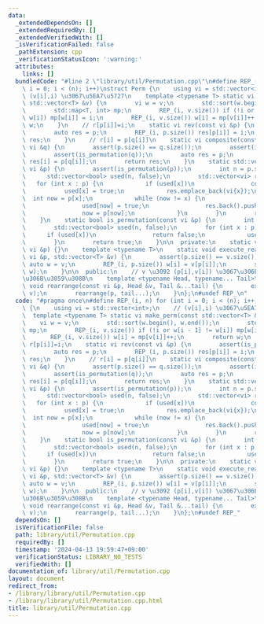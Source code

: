 ```yaml
---
data:
  _extendedDependsOn: []
  _extendedRequiredBy: []
  _extendedVerifiedWith: []
  _isVerificationFailed: false
  _pathExtension: cpp
  _verificationStatusIcon: ':warning:'
  attributes:
    links: []
  bundledCode: "#line 2 \"library/util/Permutation.cpp\"\n#define REP_(i, n) for (int\
    \ i = 0; i < (n); i++)\nstruct Perm {\n    using vi = std::vector<int>;\n    //\
    \ (v[i],i) \u3067\u5EA7\u5727\n    template <typename T> static vi make_perm(const\
    \ std::vector<T> &v) {\n        vi w = v;\n        std::sort(w.begin(), w.end());\n\
    \        std::map<T, int> mp;\n        REP_(i, v.size()) if (!i or w[i - 1] !=\
    \ w[i]) mp[w[i]] = i;\n        REP_(i, v.size()) w[i] = mp[v[i]]++;\n        return\
    \ w;\n    }\n    // r[p[i]]=i;\n    static vi rev(const vi &p) {\n        assert(is_permutation(p));\n\
    \        auto res = p;\n        REP_(i, p.size()) res[p[i]] = i;\n        return\
    \ res;\n    }\n    // r[i] = p[q[i]]\n    static vi composite(const vi &p, const\
    \ vi &q) {\n        assert(p.size() == q.size());\n        assert(is_permutation(p));\n\
    \        assert(is_permutation(q));\n        auto res = p;\n        REP_(i, p.size())\
    \ res[i] = p[q[i]];\n        return res;\n    }\n    static std::vector<vi> divide_cycle(const\
    \ vi &p) {\n        assert(is_permutation(p));\n        int n = p.size();\n  \
    \      std::vector<bool> used(n, false);\n        std::vector<vi> res;\n     \
    \   for (int x : p) {\n            if (used[x])\n                continue;\n \
    \           used[x] = true;\n            res.emplace_back(vi{x});\n          \
    \  int now = p[x];\n            while (now != x) {\n                assert(!used[now]);\n\
    \                used[now] = true;\n                res.back().push_back(now);\n\
    \                now = p[now];\n            }\n        }\n        return res;\n\
    \    }\n    static bool is_permutation(const vi &p) {\n        int n = p.size();\n\
    \        std::vector<bool> used(n, false);\n        for (int x : p) {\n      \
    \      if (used[x])\n                return false;\n            used[x] = true;\n\
    \        }\n        return true;\n    }\n\n  private:\n    static void rearrange(const\
    \ vi &p) {}\n    template <typename T>\n    static void execute_rearrange(const\
    \ vi &p, std::vector<T> &v) {\n        assert(p.size() == v.size());\n       \
    \ auto w = v;\n        REP_(i, p.size()) w[i] = v[p[i]];\n        std::swap(v,\
    \ w);\n    }\n\n  public:\n    // v \u3092 (p[i],v[i]) \u3067\u306E\u6607\u9806\
    \u306B\u3059\u308B\n    template <typename Head, typename... Tail>\n    static\
    \ void rearrange(const vi &p, Head &v, Tail &...tail) {\n        execute_rearrange(p,\
    \ v);\n        rearrange(p, tail...);\n    }\n};\n#undef REP_\n"
  code: "#pragma once\n#define REP_(i, n) for (int i = 0; i < (n); i++)\nstruct Perm\
    \ {\n    using vi = std::vector<int>;\n    // (v[i],i) \u3067\u5EA7\u5727\n  \
    \  template <typename T> static vi make_perm(const std::vector<T> &v) {\n    \
    \    vi w = v;\n        std::sort(w.begin(), w.end());\n        std::map<T, int>\
    \ mp;\n        REP_(i, v.size()) if (!i or w[i - 1] != w[i]) mp[w[i]] = i;\n \
    \       REP_(i, v.size()) w[i] = mp[v[i]]++;\n        return w;\n    }\n    //\
    \ r[p[i]]=i;\n    static vi rev(const vi &p) {\n        assert(is_permutation(p));\n\
    \        auto res = p;\n        REP_(i, p.size()) res[p[i]] = i;\n        return\
    \ res;\n    }\n    // r[i] = p[q[i]]\n    static vi composite(const vi &p, const\
    \ vi &q) {\n        assert(p.size() == q.size());\n        assert(is_permutation(p));\n\
    \        assert(is_permutation(q));\n        auto res = p;\n        REP_(i, p.size())\
    \ res[i] = p[q[i]];\n        return res;\n    }\n    static std::vector<vi> divide_cycle(const\
    \ vi &p) {\n        assert(is_permutation(p));\n        int n = p.size();\n  \
    \      std::vector<bool> used(n, false);\n        std::vector<vi> res;\n     \
    \   for (int x : p) {\n            if (used[x])\n                continue;\n \
    \           used[x] = true;\n            res.emplace_back(vi{x});\n          \
    \  int now = p[x];\n            while (now != x) {\n                assert(!used[now]);\n\
    \                used[now] = true;\n                res.back().push_back(now);\n\
    \                now = p[now];\n            }\n        }\n        return res;\n\
    \    }\n    static bool is_permutation(const vi &p) {\n        int n = p.size();\n\
    \        std::vector<bool> used(n, false);\n        for (int x : p) {\n      \
    \      if (used[x])\n                return false;\n            used[x] = true;\n\
    \        }\n        return true;\n    }\n\n  private:\n    static void rearrange(const\
    \ vi &p) {}\n    template <typename T>\n    static void execute_rearrange(const\
    \ vi &p, std::vector<T> &v) {\n        assert(p.size() == v.size());\n       \
    \ auto w = v;\n        REP_(i, p.size()) w[i] = v[p[i]];\n        std::swap(v,\
    \ w);\n    }\n\n  public:\n    // v \u3092 (p[i],v[i]) \u3067\u306E\u6607\u9806\
    \u306B\u3059\u308B\n    template <typename Head, typename... Tail>\n    static\
    \ void rearrange(const vi &p, Head &v, Tail &...tail) {\n        execute_rearrange(p,\
    \ v);\n        rearrange(p, tail...);\n    }\n};\n#undef REP_"
  dependsOn: []
  isVerificationFile: false
  path: library/util/Permutation.cpp
  requiredBy: []
  timestamp: '2024-04-13 19:59:47+09:00'
  verificationStatus: LIBRARY_NO_TESTS
  verifiedWith: []
documentation_of: library/util/Permutation.cpp
layout: document
redirect_from:
- /library/library/util/Permutation.cpp
- /library/library/util/Permutation.cpp.html
title: library/util/Permutation.cpp
---
```

